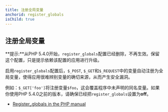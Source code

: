 ```yaml
---
title: 注册全局变量
anchorid: register_globals
isChild: true
---
```


<h2 id="register_globals">注册全局变量</h2>

**提示:**从PHP 5.4.0开始，`register_globals`配置已经删除，不再生效。保留这个配置，只是提示依赖该配置的应用进行升级。

启用`register_globals`配置后，`$_POST`, `$_GET`和`$_REQUEST`中的变量自动注册为全局变量，使得应用很难辨别变量的确切来源，从而产生安全漏洞。

例如：`$_GET['foo']`将注册变量`$foo`，这会覆盖程序中未声明的同名变量。如果你使用PHP 5.4.0之前的版本，请确保已经把`register_globals`设置为**off**。

* [Register_globals in the PHP manual](http://www.php.net/manual/en/security.globals.php)
